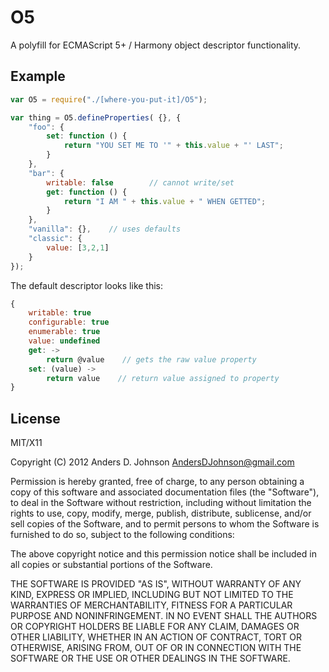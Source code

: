 # O5

A polyfill for ECMAScript 5+ / Harmony object descriptor functionality.

## Example

```javascript
var O5 = require("./[where-you-put-it]/O5");

var thing = O5.defineProperties( {}, {
    "foo": {
        set: function () {
            return "YOU SET ME TO '" + this.value + "' LAST";
        }
    },
    "bar": {
        writable: false        // cannot write/set
        get: function () {
            return "I AM " + this.value + " WHEN GETTED";
        }
    },
    "vanilla": {},    // uses defaults
    "classic": {
        value: [3,2,1]
    }
});
```

The default descriptor looks like this:

```javascript
{
    writable: true
    configurable: true
    enumerable: true
    value: undefined
    get: ->
        return @value    // gets the raw value property
    set: (value) ->
        return value    // return value assigned to property
}
```

## License

MIT/X11

Copyright (C) 2012 Anders D. Johnson <AndersDJohnson@gmail.com>

Permission is hereby granted, free of charge, to any person obtaining a copy of this software and associated documentation files (the "Software"), to deal in the Software without restriction, including without limitation the rights to use, copy, modify, merge, publish, distribute, sublicense, and/or sell copies of the Software, and to permit persons to whom the Software is furnished to do so, subject to the following conditions:

The above copyright notice and this permission notice shall be included in all copies or substantial portions of the Software.

THE SOFTWARE IS PROVIDED "AS IS", WITHOUT WARRANTY OF ANY KIND, EXPRESS OR IMPLIED, INCLUDING BUT NOT LIMITED TO THE WARRANTIES OF MERCHANTABILITY, FITNESS FOR A PARTICULAR PURPOSE AND NONINFRINGEMENT. IN NO EVENT SHALL THE AUTHORS OR COPYRIGHT HOLDERS BE LIABLE FOR ANY CLAIM, DAMAGES OR OTHER LIABILITY, WHETHER IN AN ACTION OF CONTRACT, TORT OR OTHERWISE, ARISING FROM, OUT OF OR IN CONNECTION WITH THE SOFTWARE OR THE USE OR OTHER DEALINGS IN THE SOFTWARE.
